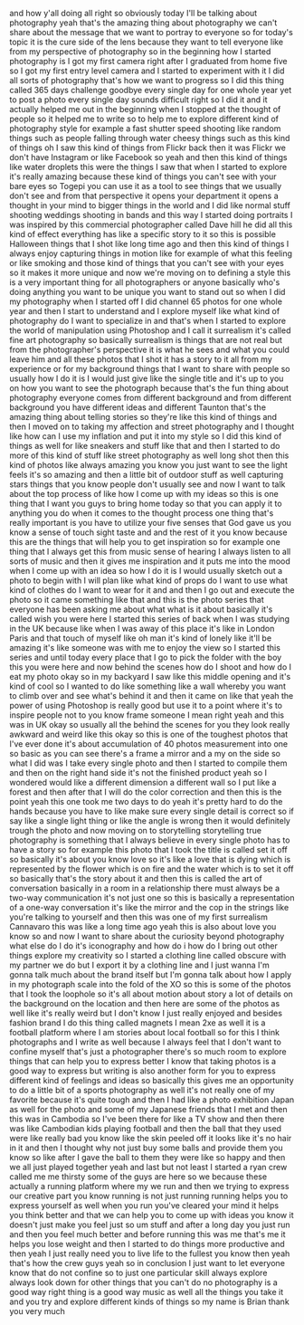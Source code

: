 
and how y&#39;all doing all right so
obviously today I&#39;ll be talking about
photography yeah that&#39;s the amazing
thing about photography we can&#39;t share
about the message that we want to
portray to everyone so for today&#39;s topic
it is the cure side of the lens because
they want to tell everyone like from my
perspective of photography so in the
beginning how I started photography is I
got my first camera right after I
graduated from home five so I got my
first entry level camera and I started
to experiment with it I did all sorts of
photography that&#39;s how we want to
progress so I did this thing called 365
days challenge goodbye every single day
for one whole year yet to post a photo
every single day sounds difficult right
so I did it and it actually helped me
out in the beginning when I stopped at
the thought of people so it helped me to
write so to help me to explore different
kind of photography style for example a
fast shutter speed shooting like random
things such as people falling through
water cheesy things such as this kind of
things oh I saw this kind of things from
Flickr back then it was Flickr we don&#39;t
have Instagram or like Facebook so yeah
and then this kind of things like water
droplets this were the things I saw that
when I started to explore it&#39;s really
amazing because these kind of things you
can&#39;t see with your bare eyes so Togepi
you can use it as a tool to see things
that we usually don&#39;t see and from that
perspective it opens your department it
opens a thought in your mind
to bigger things in the world and I did
like normal stuff shooting weddings
shooting in bands and this way I started
doing portraits I was inspired by this
commercial photographer called Dave hill
he did all this kind of effect
everything has like a specific story to
it so this is possible Halloween things
that I shot like long time ago and then
this kind of things
I always enjoy capturing things in
motion like for example of what this
feeling or like smoking and those kind
of things that you can&#39;t see with your
eyes so it makes it more unique and now
we&#39;re moving on to defining a style this
is a very important thing for all
photographers or anyone basically who&#39;s
doing anything you want to be unique you
want to stand out so when I did my
photography when I started off I did
channel 65 photos for one whole year and
then I start to understand and I explore
myself like what kind of photography do
I want to specialize in and that&#39;s when
I started to explore the world of
manipulation using Photoshop and I call
it surrealism it&#39;s called fine art
photography so basically surrealism is
things that are not real but from the
photographer&#39;s perspective it is what he
sees and what you could leave him and
all these photos that I shot it has a
story to it all from my experience or
for my background things that I want to
share with people so usually how I do it
is I would just give like the single
title and it&#39;s up to you on how you want
to see the photograph because that&#39;s the
fun thing about photography everyone
comes from different background and from
different background you have different
ideas and different
Taunton that&#39;s the amazing thing about
telling stories so they&#39;re like this
kind of things and then I moved on to
taking my affection and street
photography and I thought like how can I
use my inflation and put it into my
style so I did this kind of things as
well for like sneakers and stuff like
that and then I started to do more of
this kind of stuff like street
photography as well long shot then this
kind of photos like always amazing you
know you just want to see the light
feels it&#39;s so amazing and then a little
bit of outdoor stuff as well capturing
stars things that you know people don&#39;t
usually see and now I want to talk about
the top process of like how I come up
with my ideas so this is one thing that
I want you guys to bring home today so
that you can apply it to anything you do
when it comes to the thought process one
thing that&#39;s really important is you
have to utilize your five senses that
God gave us you know a sense of touch
sight taste and and the rest of it you
know because this are the things that
will help you to get inspiration so for
example one thing that I always get this
from music sense of hearing
I always listen to all sorts of music
and then it gives me inspiration and it
puts me into the mood when I come up
with an idea so how I do it is I would
usually sketch out a photo to begin with
I will plan like what kind of props do I
want to use what kind of clothes do I
want to wear for it and and then I go
out and execute the photo so it came
something like that
and this is the photo series that
everyone has been asking me about what
what is it about basically it&#39;s called
wish you were here
I started this series of back when I was
studying in the UK because like when I
was away of this place it&#39;s like in
London Paris and that touch of myself
like oh man it&#39;s kind of lonely like
it&#39;ll be amazing it&#39;s like someone was
with me to enjoy the view
so I started this series and until today
every place that I go to pick the folder
with the boy this you were here and now
behind the scenes how do I shoot and how
do I eat my photo okay so in my backyard
I saw like this middle opening and it&#39;s
kind of cool so I wanted to do like
something like a wall whereby you want
to climb over and see what&#39;s behind it
and then it came on like that yeah the
power of using Photoshop is really good
but use it to a point where it&#39;s to
inspire people not to you know frame
someone I mean right yeah
and this was in UK okay so usually all
the behind the scenes for you they look
really awkward and weird like this okay
so this is one of the toughest photos
that I&#39;ve ever done
it&#39;s about accumulation of 40 photos
measurement into one so basic as you can
see there&#39;s a frame a mirror and a my
on the side so what I did was I take
every single photo and then I started to
compile them and then on the right hand
side it&#39;s not the finished product yeah
so I wondered would like a different
dimension a different wall so I put like
a forest and then after that I will do
the color correction and then this is
the point yeah this one took me two days
to do yeah it&#39;s pretty hard to do the
hands because you have to like make sure
every single detail is correct
so if say like a single light thing or
like the angle is wrong then it would
definitely trough the photo and now
moving on to storytelling storytelling
true photography is something that I
always believe in every single photo has
to have a story so for example this
photo that I took the title is called
set it off so basically it&#39;s about you
know love so it&#39;s like a love that is
dying which is represented by the flower
which is on fire and the water which is
to set it off so basically that&#39;s the
story about it and then this is called
the art of conversation basically in a
room in a relationship there must always
be a two-way communication it&#39;s not just
one so this is basically a
representation of a one-way conversation
it&#39;s like the mirror and the cop in the
strings like you&#39;re talking to yourself
and then this was one of my first
surrealism Cannavaro this was like a
long time ago yeah this is also about
love you know so
and now I want to share about the
curiosity beyond photography what else
do I do
it&#39;s iconography and how do i how do I
bring out other things explore my
creativity so I started a clothing line
called obscure with my partner we do but
I export it by a clothing line and I
just wanna I&#39;m gonna talk much about the
brand itself but I&#39;m gonna talk about
how I apply in my photograph scale into
the fold of the XO so this is some of
the photos that I took the loophole so
it&#39;s all about motion about story a lot
of details on the background on the
location and then here are some of the
photos as well like it&#39;s really weird
but I don&#39;t know I just really enjoyed
and besides fashion brand I do this
thing called magnets I mean 2xe as well
it is a football platform where I am
stories about local football so for this
I think photographs and I write as well
because I always feel that I don&#39;t want
to confine myself that&#39;s just a
photographer there&#39;s so much room to
explore things that can help you to
express better I know that taking photos
is a good way to express but writing is
also another form for you to express
different kind of feelings and ideas so
basically this gives me an opportunity
to do a little bit of a sports
photography as well it&#39;s not really one
of my favorite because it&#39;s quite tough
and then I had like a photo exhibition
Japan as well for the photo and some of
my Japanese friends that I met and then
this was in Cambodia so I&#39;ve been there
for like a TV show and then there was
like Cambodian kids playing football and
then the ball that they used were like
really bad you know like the skin peeled
off
it looks like it&#39;s no hair in it and
then I thought why not just buy some
balls and provide them you know so like
after I gave the ball to them they were
like so happy and then we all just
played together
yeah and last but not least I started a
ryan crew called me me thirsty some of
the guys are here so we because these
actually a running platform where my we
run and then we trying to express our
creative part you know running is not
just running running helps you to
express yourself as well when you run
you&#39;ve cleared your mind it helps you
think better and that we can help you to
come up with ideas you know it doesn&#39;t
just make you feel just so um stuff and
after a long day you just run and then
you feel much better and before running
this was me that&#39;s me it helps you lose
weight and then I started to do things
more productive and then yeah I just
really need you to live life to the
fullest you know then yeah that&#39;s how
the crew guys yeah so in conclusion I
just want to let everyone know that do
not confine
so to just one particular skill always
explore always look down for other
things that you can&#39;t do no photography
is a good way right thing is a good way
music as well all the things you take it
and you try and explore different kinds
of things so my name is Brian thank you
very much
